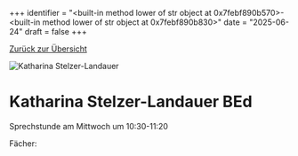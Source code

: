 
+++
identifier = "<built-in method lower of str object at 0x7febf890b570>-<built-in method lower of str object at 0x7febf890b830>"
date = "2025-06-24"
draft = false
+++

 [Zurück zur Übersicht](/schule/lehrpersonal/)

<div class="row">
<div class="column">
<img src="/images/personal/Stelzer-Landauer.jpg" alt="Katharina Stelzer-Landauer"> 
</div>
<div class="column">

#  Katharina Stelzer-Landauer BEd

Sprechstunde am Mittwoch um 10:30-11:20

Fächer: 













</div>
</div> 

